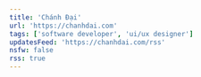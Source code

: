 ```yaml
---
title: 'Chánh Đại'
url: 'https://chanhdai.com'
tags: ['software developer', 'ui/ux designer']
updatesFeed: 'https://chanhdai.com/rss'
nsfw: false
rss: true
---
```

